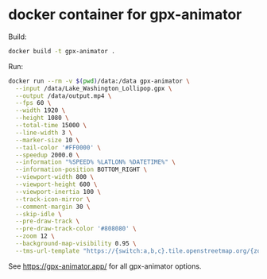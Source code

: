 # docker container for gpx-animator


Build:

```bash
docker build -t gpx-animator .
```



Run:

```bash
docker run --rm -v $(pwd)/data:/data gpx-animator \
  --input /data/Lake_Washington_Lollipop.gpx \
  --output /data/output.mp4 \
  --fps 60 \
  --width 1920 \
  --height 1080 \
  --total-time 15000 \
  --line-width 3 \
  --marker-size 10 \
  --tail-color '#FF0000' \
  --speedup 2000.0 \
  --information "%SPEED% %LATLON% %DATETIME%" \
  --information-position BOTTOM_RIGHT \
  --viewport-width 800 \
  --viewport-height 600 \
  --viewport-inertia 100 \
  --track-icon-mirror \
  --comment-margin 30 \
  --skip-idle \
  --pre-draw-track \
  --pre-draw-track-color '#808080' \
  --zoom 12 \
  --background-map-visibility 0.95 \
  --tms-url-template "https://{switch:a,b,c}.tile.openstreetmap.org/{zoom}/{x}/{y}.png"
```


See https://gpx-animator.app/ for all gpx-animator options.
